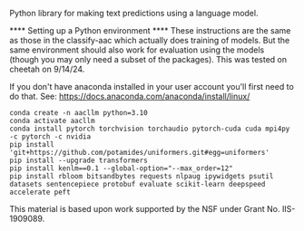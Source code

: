 Python library for making text predictions using a language model.

**** Setting up a Python environment ****
These instructions are the same as those in the classify-aac which actually does training of models.
But the same environment should also work for evaluation using the models (though you may only need a subset of the packages).
This was tested on cheetah on 9/14/24.

If you don't have anaconda installed in your user account you'll first need to do that.
See: https://docs.anaconda.com/anaconda/install/linux/

```
conda create -n aacllm python=3.10
conda activate aacllm
conda install pytorch torchvision torchaudio pytorch-cuda cuda mpi4py -c pytorch -c nvidia
pip install 'git+https://github.com/potamides/uniformers.git#egg=uniformers'
pip install --upgrade transformers
pip install kenlm==0.1 --global-option="--max_order=12"
pip install rbloom bitsandbytes requests nlpaug ipywidgets psutil datasets sentencepiece protobuf evaluate scikit-learn deepspeed accelerate peft
```

This material is based upon work supported by the NSF under Grant No. IIS-1909089.
